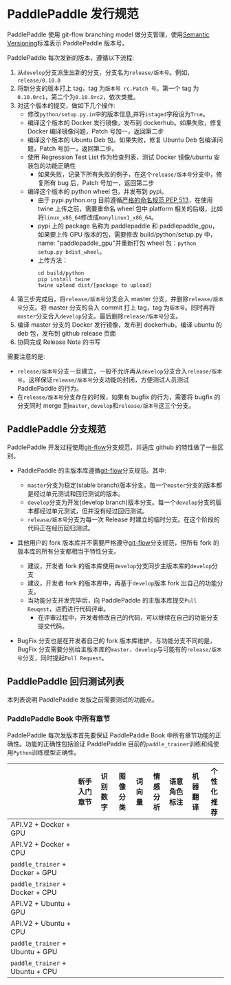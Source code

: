 # PaddlePaddle 发行规范

PaddlePaddle 使用 git-flow branching model 做分支管理，使用[Semantic Versioning](http://semver.org/)标准表示 PaddlePaddle 版本号。

PaddlePaddle 每次发新的版本，遵循以下流程:

1. 从`develop`分支派生出新的分支，分支名为`release/版本号`。例如，`release/0.10.0`
1. 将新分支的版本打上 tag，tag 为`版本号 rc.Patch 号`。第一个 tag 为`0.10.0rc1`，第二个为`0.10.0rc2`，依次类推。
1. 对这个版本的提交，做如下几个操作:
    * 修改`python/setup.py.in`中的版本信息,并将`istaged`字段设为`True`。
    * 编译这个版本的 Docker 发行镜像，发布到 dockerhub。如果失败，修复 Docker 编译镜像问题，Patch 号加一，返回第二步
    * 编译这个版本的 Ubuntu Deb 包。如果失败，修复 Ubuntu Deb 包编译问题，Patch 号加一，返回第二步。
    * 使用 Regression Test List 作为检查列表，测试 Docker 镜像/ubuntu 安装包的功能正确性
        * 如果失败，记录下所有失败的例子，在这个`release/版本号`分支中，修复所有 bug 后，Patch 号加一，返回第二步
    * 编译这个版本的 python wheel 包，并发布到 pypi。
        * 由于 pypi.python.org 目前遵循[严格的命名规范 PEP 513](https://www.python.org/dev/peps/pep-0513)，在使用 twine 上传之前，需要重命名 wheel 包中 platform 相关的后缀，比如将`linux_x86_64`修改成`manylinux1_x86_64`。
        * pypi 上的 package 名称为 paddlepaddle 和 paddlepaddle_gpu，如果要上传 GPU 版本的包，需要修改 build/python/setup.py 中，name: "paddlepaddle_gpu"并重新打包 wheel 包：`python setup.py bdist_wheel`。
        * 上传方法：
            ```
            cd build/python
            pip install twine
            twine upload dist/[package to upload]
            ```
1. 第三步完成后，将`release/版本号`分支合入 master 分支，并删除`release/版本号`分支。将 master 分支的合入 commit 打上 tag，tag 为`版本号`。同时再将`master`分支合入`develop`分支。最后删除`release/版本号`分支。
1. 编译 master 分支的 Docker 发行镜像，发布到 dockerhub。编译 ubuntu 的 deb 包，发布到 github release 页面
1. 协同完成 Release Note 的书写


需要注意的是:

* `release/版本号`分支一旦建立，一般不允许再从`develop`分支合入`release/版本号`。这样保证`release/版本号`分支功能的封闭，方便测试人员测试 PaddlePaddle 的行为。
* 在`release/版本号`分支存在的时候，如果有 bugfix 的行为，需要将 bugfix 的分支同时 merge 到`master`, `develop`和`release/版本号`这三个分支。

## PaddlePaddle 分支规范

PaddlePaddle 开发过程使用[git-flow](http://nvie.com/posts/a-successful-git-branching-model/)分支规范，并适应 github 的特性做了一些区别。

* PaddlePaddle 的主版本库遵循[git-flow](http://nvie.com/posts/a-successful-git-branching-model/)分支规范。其中:
    * `master`分支为稳定(stable branch)版本分支。每一个`master`分支的版本都是经过单元测试和回归测试的版本。
    * `develop`分支为开发(develop branch)版本分支。每一个`develop`分支的版本都经过单元测试，但并没有经过回归测试。
    * `release/版本号`分支为每一次 Release 时建立的临时分支。在这个阶段的代码正在经历回归测试。

* 其他用户的 fork 版本库并不需要严格遵守[git-flow](http://nvie.com/posts/a-successful-git-branching-model/)分支规范，但所有 fork 的版本库的所有分支都相当于特性分支。
    * 建议，开发者 fork 的版本库使用`develop`分支同步主版本库的`develop`分支
    * 建议，开发者 fork 的版本库中，再基于`develop`版本 fork 出自己的功能分支。
    * 当功能分支开发完毕后，向 PaddlePaddle 的主版本库提交`Pull Reuqest`，进而进行代码评审。
        * 在评审过程中，开发者修改自己的代码，可以继续在自己的功能分支提交代码。

* BugFix 分支也是在开发者自己的 fork 版本库维护，与功能分支不同的是，BugFix 分支需要分别给主版本库的`master`、`develop`与可能有的`release/版本号`分支，同时提起`Pull Request`。

## PaddlePaddle 回归测试列表

本列表说明 PaddlePaddle 发版之前需要测试的功能点。

### PaddlePaddle Book 中所有章节

PaddlePaddle 每次发版本首先要保证 PaddlePaddle Book 中所有章节功能的正确性。功能的正确性包括验证 PaddlePaddle 目前的`paddle_trainer`训练和纯使用`Python`训练模型正确性。

| | 新手入门章节 | 识别数字 | 图像分类 | 词向量 | 情感分析 | 语意角色标注 | 机器翻译 | 个性化推荐 |
| --- | --- | --- | --- | --- | --- | --- | --- | --- |
| API.V2 + Docker + GPU  |  |  |  |  |  |  |  |  |
| API.V2 + Docker + CPU  |  |  |  |  |  |  |  |  |
| `paddle_trainer` + Docker + GPU |  |  |  |  |  |  |  |  |
| `paddle_trainer` + Docker + CPU |  |  |  |  |  |  |  |  |
| API.V2 + Ubuntu + GPU |  |  |  |  |  |  |  |  |
| API.V2 + Ubuntu + CPU |  |  |  |  |  |  |  |  |
| `paddle_trainer` + Ubuntu + GPU |  |  |  |  |  |  |  |  |
| `paddle_trainer` + Ubuntu + CPU |  |  |  |  |  |  |  |  |
